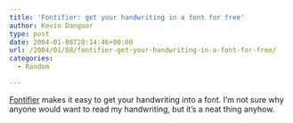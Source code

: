 ```yaml
---
title: 'Fontifier: get your handwriting in a font for free'
author: Kevin Dangoor
type: post
date: 2004-01-08T20:14:46+00:00
url: /2004/01/08/fontifier-get-your-handwriting-in-a-font-for-free/
categories:
  - Random

---
```

[Fontifier][1] makes it easy to get your handwriting into a font. I&#8217;m not sure why anyone would want to read my handwriting, but it&#8217;s a neat thing anyhow.

 [1]: http://www.fontifier.com/ "Fontifier"
